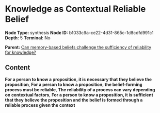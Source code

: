 # Knowledge as Contextual Reliable Belief

**Node Type:** synthesis
**Node ID:** b1033c9a-ce22-4d31-865c-1d8cdfd991c1
**Depth:** 5
**Terminal:** No

**Parent:** [Can memory-based beliefs challenge the sufficiency of reliability for knowledge?](can-memory-based-beliefs-challenge-the-sufficiency-of-reliability-for-knowledge-antithesis-500ad24d-94e3-458e-b94d-7f816c54121e.md)

## Content

**For a person to know a proposition, it is necessary that they believe the proposition**, **For a person to know a proposition, the belief-forming process must be reliable**, **The reliability of a process can vary depending on contextual factors**, **For a person to know a proposition, it is sufficient that they believe the proposition and the belief is formed through a reliable process given the context**
